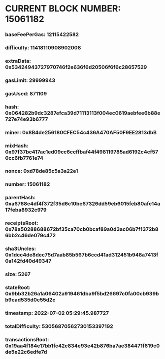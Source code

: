 # CURRENT BLOCK NUMBER: 15061182

### baseFeePerGas: 12115422582
### difficulty: 11418110908902008
### extraData: 0x53424943727970746f2e636f6d20506f6f6c28657529
### gasLimit: 29999943
### gasUsed: 871109
### hash: 0x064282b9dc3287efca39d71113113f004ec0619aebfee6b88e727e74e93b6777
### miner: 0x8B4de256180CFEC54c436A470AF50F9EE2813dbB
### mixHash: 0x97f37bc417ac1ed09cc6ccffbaf44f498119785ad6192c4cf570cc6fb7761e74
### nonce: 0xd78de85c5a3a22e1
### number: 15061182
### parentHash: 0xa6768e4df4f372f35d6c10be67326dd59eb6015feb80afe14a17feba8932c979
### receiptsRoot: 0x78a50288688672bf35ca70cb0bcaf89a0d3ac06b7f1372b86bb2c46de079c472
### sha3Uncles: 0x1dcc4de8dec75d7aab85b567b6ccd41ad312451b948a7413f0a142fd40d49347
### size: 5267
### stateRoot: 0x9bb32b26a1a06402a919461dba9f5bd26697c0fa00cb939bb9ead535d0e55d2c
### timestamp: 2022-07-02 05:29:45.987727
### totalDifficulty: 53056870562730153397192
### transactionsRoot: 0x19aa4f184e17bb1fc42c834e93e42b876ba7ae384471f619c0de5e22c6edfe7d

